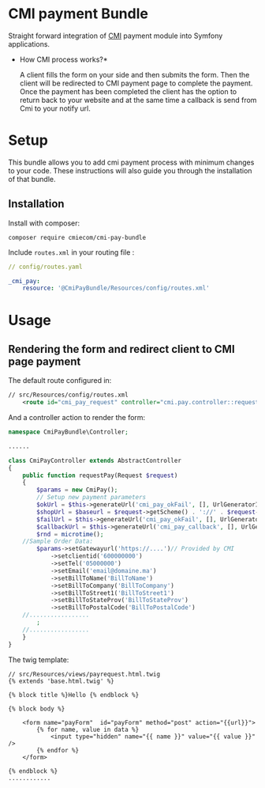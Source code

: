 # CMI payment Bundle
Straight forward integration of [CMI](http://www.cmi.co.ma/) payment module into Symfony applications.

* How CMI process works?*

    A client fills the form on your side and then submits the form. Then the client will be redirected to CMI
    payment page to complete the payment. Once the payment has been completed the client has the option to return 
    back to your website and at the same time a callback is send from Cmi to your notify url.
	
# Setup
This bundle allows you to add cmi payment process with minimum changes to your code. These instructions will also guide you through the installation of that bundle.


## Installation
Install with composer:

    composer require cmiecom/cmi-pay-bundle

Include `routes.xml` in your routing file :

```yml
// config/routes.yaml

_cmi_pay:
    resource: '@CmiPayBundle/Resources/config/routes.xml'
```

# Usage
## Rendering the form and redirect client to CMI page payment
The default route configured in:

```xml
// src/Resources/config/routes.xml
	<route id="cmi_pay_request" controller="cmi.pay.controller::requestPay" path="/cmi/requestpayment" />
```

And a controller action to render the form:

```php
namespace CmiPayBundle\Controller;

......

class CmiPayController extends AbstractController
{
    public function requestPay(Request $request)
    {
        $params = new CmiPay();
        // Setup new payment parameters
        $okUrl = $this->generateUrl('cmi_pay_okFail', [], UrlGeneratorInterface::ABSOLUTE_URL);
        $shopUrl = $baseurl = $request->getScheme() . '://' . $request->getHttpHost() . $request->getBasePath();
        $failUrl = $this->generateUrl('cmi_pay_okFail', [], UrlGeneratorInterface::ABSOLUTE_URL);
        $callbackUrl = $this->generateUrl('cmi_pay_callback', [], UrlGeneratorInterface::ABSOLUTE_URL);
        $rnd = microtime();
	//Sample Order Data:
        $params->setGatewayurl('https://....')// Provided by CMI
            ->setclientid('600000000')
            ->setTel('05000000')
            ->setEmail('email@domaine.ma')
            ->setBillToName('BillToName')
            ->setBillToCompany('BillToCompany')
            ->setBillToStreet1('BillToStreet1')
            ->setBillToStateProv('BillToStateProv')
            ->setBillToPostalCode('BillToPostalCode')
	//.................
        ;
	//.................        
    }
}
```

The twig template:
```twig
// src/Resources/views/payrequest.html.twig
{% extends 'base.html.twig' %}

{% block title %}Hello {% endblock %}

{% block body %}

    <form name="payForm"  id="payForm" method="post" action="{{url}}">
        {% for name, value in data %}
            <input type="hidden" name="{{ name }}" value="{{ value }}" />
        {% endfor %}
    </form>

{% endblock %}
............
```